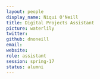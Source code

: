 ```yaml
---
layout: people
display_name: Niqui O'Neill
title: Digital Projects Assistant
picture: waterlily
twitter:
github: dnoneill
email:
website:
role: assistant
session: spring-17
status: alumni
---
```

